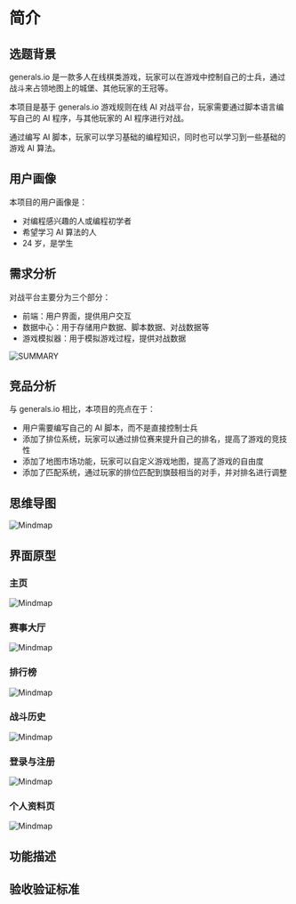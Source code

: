 # 简介

## 选题背景

generals.io 是一款多人在线棋类游戏，玩家可以在游戏中控制自己的士兵，通过战斗来占领地图上的城堡、其他玩家的王冠等。

本项目是基于 generals.io 游戏规则在线 AI 对战平台，玩家需要通过脚本语言编写自己的 AI 程序，与其他玩家的 AI 程序进行对战。

通过编写 AI 脚本，玩家可以学习基础的编程知识，同时也可以学习到一些基础的游戏 AI 算法。

## 用户画像

本项目的用户画像是：

- 对编程感兴趣的人或编程初学者
- 希望学习 AI 算法的人
- 24 岁，是学生

## 需求分析

对战平台主要分为三个部分：

- 前端：用户界面，提供用户交互
- 数据中心：用于存储用户数据、脚本数据、对战数据等
- 游戏模拟器：用于模拟游戏过程，提供对战数据

![SUMMARY](summary.svg)

## 竞品分析

与 generals.io 相比，本项目的亮点在于：

- 用户需要编写自己的 AI 脚本，而不是直接控制士兵
- 添加了排位系统，玩家可以通过排位赛来提升自己的排名，提高了游戏的竞技性
- 添加了地图市场功能，玩家可以自定义游戏地图，提高了游戏的自由度
- 添加了匹配系统，通过玩家的排位匹配到旗鼓相当的对手，并对排名进行调整

## 思维导图

<!-- WARNING: 橡木名字还没填进去 -->

![Mindmap](./picture/mindmap.png)

## 界面原型

### 主页

![Mindmap](./picture/Index.png)

### 赛事大厅

![Mindmap](./picture/Contest.png)

### 排行榜

![Mindmap](./picture/Rank.png)

### 战斗历史

![Mindmap](./picture/History.png)

### 登录与注册

![Mindmap](./picture/Login.png)

### 个人资料页

![Mindmap](./picture/Profile.png)

## 功能描述

<!--TODO-->

## 验收验证标准

<!--TODO-->
